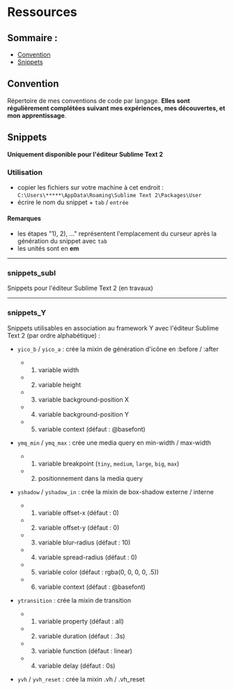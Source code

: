 # Ressources

## Sommaire : 

* [Convention](#convention)
* [Snippets](#snippets)

## Convention

Répertoire de mes conventions de code par langage. **Elles sont régulièrement complétées suivant mes expériences, mes découvertes, et mon apprentissage**.

## Snippets

**Uniquement disponible pour l'éditeur Sublime Text 2**

### Utilisation

* copier les fichiers sur votre machine à cet endroit : `C:\Users\*****\AppData\Roaming\Sublime Text 2\Packages\User`
* écrire le nom du snippet + `tab` / `entrée`

#### Remarques

* les étapes "1), 2), ..." représentent l'emplacement du curseur après la génération du snippet avec `tab`
* les unités sont en **em**

___

### snippets_subl

Snippets pour l'éditeur Sublime Text 2 (en travaux)

___

### snippets_Y

Snippets utilisables en association au framework Y avec l'éditeur Sublime Text 2 (par ordre alphabétique) : 

* `yico_b` / `yico_a` : crée la mixin de génération d'icône en :before / :after
	* 1) variable width
	* 2) variable height
	* 3) variable background-position X
	* 4) variable background-position Y
	* 5) variable context (défaut : @basefont)

* `ymq_min` / `ymq_max` : crée une media query en min-width / max-width
	* 1) variable breakpoint (`tiny`, `medium`, `large`, `big`, `max`)
	* 2) positionnement dans la media query

* `yshadow` / `yshadow_in` : crée la mixin de box-shadow externe / interne
	* 1) variable offset-x (défaut : 0)
	* 2) variable offset-y (défaut : 0)
	* 3) variable blur-radius (défaut : 10)
	* 4) variable spread-radius (défaut : 0)
	* 5) variable color (défaut : rgba(0, 0, 0, 0, .5))
	* 6) variable context (défaut : @basefont)

* `ytransition` : crée la mixin de transition
	* 1) variable property (défaut : all)
	* 2) variable duration (défaut : .3s)
	* 3) variable function (défaut : linear)
	* 4) variable delay (défaut : 0s)

* `yvh` / `yvh_reset` : crée la mixin .vh / .vh_reset